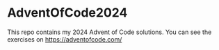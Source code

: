 # AdventOfCode2024
This repo contains my 2024 Advent of Code solutions. You can see the exercises on https://adventofcode.com/

